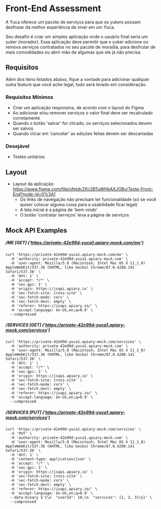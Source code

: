 # Front-End Assessment

A Yuca oferece um pacote de serviços para que os yukers possam desfrutar da melhor experiência de viver em um Yuca.

Seu desafio é criar um simples aplicação onde o usuário final seria um yuker (morador). Essa aplicação deve permitir que o yuker adicione ou remova serviços contratados no seu pacote de moradia, para desfrutar de mais comodidades ou abrir mão de algumas que ele já não precisa.

## Requisitos

Além dos itens listados abaixo, fique a vontade para adicionar qualquer outra feature que você ache legal, tudo será levado em consideração.

### Requisitos Mínimos
- Criar um aplicação responsiva, de acordo com o layout do Figma
- Ao adicionar e/ou remover serviços o valor final deve ser recalculado corretamente
- Quando o botão 'salvar' for clicado, os serviços selecionados devem ser salvos
- Quando clicar em 'cancelar' as edições feitas devem ser descartadas

### Desejável
- Testes unitários


## Layout

- Layout da aplicação: https://www.figma.com/file/ofetdcZKc2BTuWHkAXJOBv/Teste-Front-End?node-id=0%3A1    
    - Os links de navegação não precisam ter funcionalidade (só se você quiser colocar alguma coisa para a usabilidade ficar legal)
    - A tela inicial é a página de 'bem vindo'
    - O botão 'contratar serviços' leva a página de serviços

## Mock API Examples

##### /ME [GET] ('https://private-42e99d-yuca1.apiary-mock.com/me')
```
curl 'https://private-42e99d-yuca1.apiary-mock.com/me' \
  -H 'authority: private-42e99d-yuca1.apiary-mock.com' \
  -H 'user-agent: Mozilla/5.0 (Macintosh; Intel Mac OS X 11_1_0) AppleWebKit/537.36 (KHTML, like Gecko) Chrome/87.0.4280.141 Safari/537.36' \
  -H 'dnt: 1' \
  -H 'accept: */*' \
  -H 'sec-gpc: 1' \
  -H 'origin: https://jsapi.apiary.io' \
  -H 'sec-fetch-site: cross-site' \
  -H 'sec-fetch-mode: cors' \
  -H 'sec-fetch-dest: empty' \
  -H 'referer: https://jsapi.apiary.io/' \
  -H 'accept-language: en-US,en;q=0.9' \
  --compressed
```

##### /SERVICES [GET] ('https://private-42e99d-yuca1.apiary-mock.com/services')
```
curl 'https://private-42e99d-yuca1.apiary-mock.com/services' \
  -H 'authority: private-42e99d-yuca1.apiary-mock.com' \
  -H 'user-agent: Mozilla/5.0 (Macintosh; Intel Mac OS X 11_1_0) AppleWebKit/537.36 (KHTML, like Gecko) Chrome/87.0.4280.141 Safari/537.36' \
  -H 'dnt: 1' \
  -H 'accept: */*' \
  -H 'sec-gpc: 1' \
  -H 'origin: https://jsapi.apiary.io' \
  -H 'sec-fetch-site: cross-site' \
  -H 'sec-fetch-mode: cors' \
  -H 'sec-fetch-dest: empty' \
  -H 'referer: https://jsapi.apiary.io/' \
  -H 'accept-language: en-US,en;q=0.9' \
  --compressed
```

##### /SERVICES [PUT] ('https://private-42e99d-yuca1.apiary-mock.com/services')
```
curl 'https://private-42e99d-yuca1.apiary-mock.com/services' \
  -X 'PUT' \
  -H 'authority: private-42e99d-yuca1.apiary-mock.com' \
  -H 'user-agent: Mozilla/5.0 (Macintosh; Intel Mac OS X 11_1_0) AppleWebKit/537.36 (KHTML, like Gecko) Chrome/87.0.4280.141 Safari/537.36' \
  -H 'dnt: 1' \
  -H 'content-type: application/json' \
  -H 'accept: */*' \
  -H 'sec-gpc: 1' \
  -H 'origin: https://jsapi.apiary.io' \
  -H 'sec-fetch-site: cross-site' \
  -H 'sec-fetch-mode: cors' \
  -H 'sec-fetch-dest: empty' \
  -H 'referer: https://jsapi.apiary.io/' \
  -H 'accept-language: en-US,en;q=0.9' \
  --data-binary $'{\n  "userId": 10,\n  "services": [1, 2, 3]\n}' \
  --compressed
```

